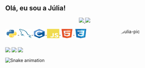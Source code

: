 ## Olá, eu sou a Júlia!

<div align="center">
  <a href="https://github.com/andJubs">
  <img height="130em" src="https://github-readme-stats.vercel.app/api?username=andJubs&show_icons=true&theme=dracula&include_all_commits=true&count_private=true"/>
  <img height="130em" src="https://github-readme-stats.vercel.app/api/top-langs/?username=andJubs&layout=compact&langs_count=7&theme=dracula"/>
</div>

<div style="display: inline_block"><br>
  <img align="center" alt="Júlia-Python" height="30" width="40" src="https://raw.githubusercontent.com/devicons/devicon/master/icons/python/python-original.svg">
  <img align="center" alt="Júlia-MySQL" height="30" width="40" src="https://raw.githubusercontent.com/devicons/devicon/master/icons/mysql/mysql-original.svg">
  <img align="center" alt="Júlia-C" height="30" width="40" src="https://raw.githubusercontent.com/devicons/devicon/master/icons/c/c-original.svg">
  <img align="center" alt="Júlia-Js" height="30" width="40" src="https://raw.githubusercontent.com/devicons/devicon/master/icons/javascript/javascript-plain.svg">
  <img align="center" alt="Júlia-HTML" height="30" width="40" src="https://raw.githubusercontent.com/devicons/devicon/master/icons/html5/html5-original.svg">
  <img align="center" alt="Júlia-CSS" height="30" width="40" src="https://raw.githubusercontent.com/devicons/devicon/master/icons/css3/css3-original.svg">
  
  <img align="right" alt="Júlia-pic" height="150" width="150" style="border-radius:50px;" src="https://cdn.discordapp.com/attachments/643131315994099732/1031961227628380170/andJubs.gif.gif">
</div>
  
  ##
 
<div> 
  <a href="https://instagram.com/and.jubx" target="_blank"><img src="https://img.shields.io/badge/-Instagram-%23E4405F?style=for-the-badge&logo=instagram&logoColor=white"></a>
  <a href = "mailto:julia.andressa@icloud.com"><img src="https://img.shields.io/badge/-mail-%23333?style=for-the-badge&logo=icloud&logoColor=white"></a>
  <a href="https://www.linkedin.com/in/j%C3%BAlia-souza-4a9760169" target="_blank"><img src="https://img.shields.io/badge/-LinkedIn-%230077B5?style=for-the-badge&logo=linkedin&logoColor=white"></a> 
  
  ![Snake animation](https://github.com/andJubs/andJubs/blob/output/github-contribution-grid-snake.svg)
 
</div>
